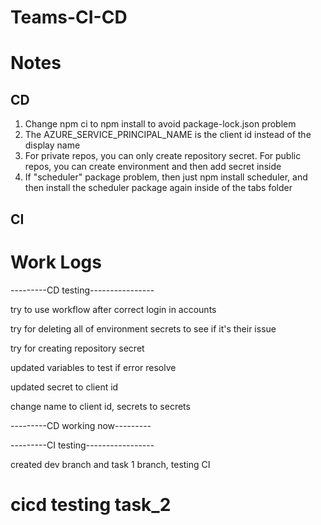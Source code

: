 # Teams-CI-CD

# Notes

## CD

1. Change npm ci to npm install to avoid package-lock.json problem
2. The AZURE_SERVICE_PRINCIPAL_NAME is the client id instead of the display name
3. For private repos, you can only create repository secret. For public repos, you can create environment and then add secret inside
4. If "scheduler" package problem, then just npm install scheduler, and then install the scheduler package again inside of the tabs folder

## CI

# Work Logs

---------CD testing----------------

try to use workflow after correct login in accounts

try for deleting all of environment secrets to see if it's their issue

try for creating repository secret

updated variables to test if error resolve

updated secret to client id

change name to client id, secrets to secrets

---------CD working now---------

---------CI testing-----------------

created dev branch and task 1 branch, testing CI


cicd testing task_2
=======

